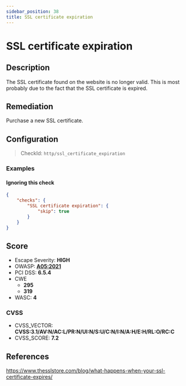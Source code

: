 ```yaml
---
sidebar_position: 38
title: SSL certificate expiration
---
```


# SSL certificate expiration

## Description

The SSL certificate found on the website is no longer valid. This is most probably due to the fact that the SSL certificate is expired.

## Remediation

Purchase a new SSL certificate.


## Configuration

> CheckId: `http/ssl_certificate_expiration`


### Examples


#### Ignoring this check

```json
{
    "checks": {
        "SSL certificate expiration": {
            "skip": true
        }
    }
}
```




## Score

- Escape Severity: **<span className="high-severity">HIGH</span>**
- OWASP: **[A05:2021](https://owasp.org/Top10/A05_2021-Security_Misconfiguration/)**
- PCI DSS: **6.5.4**
- CWE
  - **295**
  - **319**
- WASC: **4**



### CVSS

- CVSS_VECTOR: **CVSS:3.1/AV:N/AC:L/PR:N/UI:N/S:U/C:N/I:N/A:H/E:H/RL:O/RC:C**
- CVSS_SCORE: **7.2**

## References

https://www.thesslstore.com/blog/what-happens-when-your-ssl-certificate-expires/
